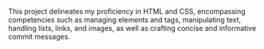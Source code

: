 
This project delineates my proficiency in HTML and CSS, encompassing competencies such as managing elements and tags, manipulating text, handling lists, links, and images, as well as crafting concise and informative commit messages.
